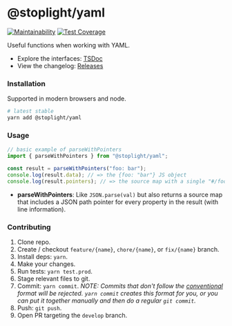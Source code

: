# @stoplight/yaml

[![Maintainability](https://api.codeclimate.com/v1/badges/5c6d61926d8f87b38b39/maintainability)](https://codeclimate.com/github/stoplightio/yaml/maintainability) [![Test Coverage](https://api.codeclimate.com/v1/badges/5c6d61926d8f87b38b39/test_coverage)](https://codeclimate.com/github/stoplightio/yaml/test_coverage)

Useful functions when working with YAML.

- Explore the interfaces: [TSDoc](https://stoplightio.github.io/yaml)
- View the changelog: [Releases](https://github.com/stoplightio/yaml/releases)

### Installation

Supported in modern browsers and node.

```bash
# latest stable
yarn add @stoplight/yaml
```

### Usage

```ts
// basic example of parseWithPointers
import { parseWithPointers } from "@stoplight/yaml";

const result = parseWithPointers("foo: bar");
console.log(result.data); // => the {foo: "bar"} JS object
console.log(result.pointers); // => the source map with a single "#/foo" pointer that has position info for the foo property
```

- **parseWithPointers**: Like `JSON.parse(val)` but also returns a source map that includes a JSON path pointer for every property in the result (with line information).

### Contributing

1. Clone repo.
2. Create / checkout `feature/{name}`, `chore/{name}`, or `fix/{name}` branch.
3. Install deps: `yarn`.
4. Make your changes.
5. Run tests: `yarn test.prod`.
6. Stage relevant files to git.
7. Commit: `yarn commit`. _NOTE: Commits that don't follow the [conventional](https://github.com/marionebl/commitlint/tree/master/%40commitlint/config-conventional) format will be rejected. `yarn commit` creates this format for you, or you can put it together manually and then do a regular `git commit`._
8. Push: `git push`.
9. Open PR targeting the `develop` branch.
